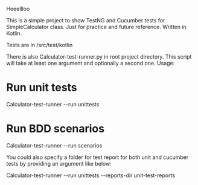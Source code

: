 Heeellloo

This is a simple project to show TestNG and Cucumber tests for SimpleCalculator class. Just for practice and future reference.
Written in Kotlin.

Tests are in /src/test/kotlin

There is also Calculator-test-runner.py in root project directory. This script will take at least one argument and optionally a second one.
Usage:

# Run unit tests
Calculator-test-runner --run unittests
# Run BDD scenarios
Calculator-test-runner --run scenarios

You could also specify a folder for test report for both unit and cucumber tests by providing an argument like below:

Calculator-test-runner --run unittests --reports-dir unit-test-reports
